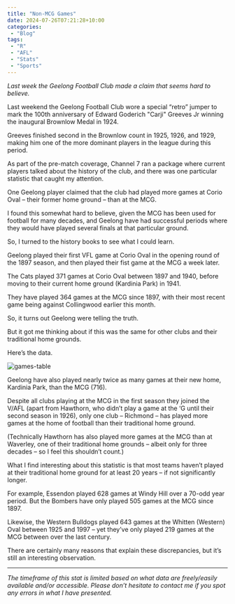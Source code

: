 ```yaml
---
title: "Non-MCG Games"
date: 2024-07-26T07:21:28+10:00
categories:
 - "Blog"
tags:
 - "R"
 - "AFL" 
 - "Stats"
 - "Sports"
---
```


*Last week the Geelong Football Club made a claim that seems hard to believe.*

<!--more-->

Last weekend the Geelong Football Club wore a special “retro” jumper to mark the 100th anniversary of Edward Goderich "Carji" Greeves Jr winning the inaugural Brownlow Medal in 1924. 

Greeves finished second in the Brownlow count in 1925, 1926, and 1929, making him one of the more dominant players in the league during this period. 

As part of the pre-match coverage, Channel 7 ran a package where current players talked about the history of the club, and there was one particular statistic that caught my attention.

One Geelong player claimed that the club had played more games at Corio Oval – their former home ground – than at the MCG.

I found this somewhat hard to believe, given the MCG has been used for football for many decades, and Geelong have had successful periods where they would have played several finals at that particular ground. 

So, I turned to the history books to see what I could learn.

Geelong played their first VFL game at Corio Oval in the opening round of the 1897 season, and then played their fist game at the MCG a week later.

The Cats played 371 games at Corio Oval between 1897 and 1940, before moving to their current home ground (Kardinia Park) in 1941.

They have played 364 games at the MCG since 1897, with their most recent game being against Collingwood earlier this month. 

So, it turns out Geelong were telling the truth.

But it got me thinking about if this was the same for other clubs and their traditional home grounds.

Here’s the data.

![games-table](/img/content/posts/non-mcg-table.png)

Geelong have also played nearly twice as many games at their new home, Kardinia Park, than the MCG (716).  

Despite all clubs playing at the MCG in the first season they joined the V/AFL (apart from Hawthorn, who didn’t play a game at the ‘G until their second season in 1926), only one club – Richmond – has played more games at the home of football than their traditional home ground.

(Technically Hawthorn has also played more games at the MCG than at Waverley, one of their traditional home grounds – albeit only for three decades – so I feel this shouldn’t count.)

What I find interesting about this statistic is that most teams haven’t played at their traditional home ground for at least 20 years – if not significantly longer.

For example, Essendon played 628 games at Windy Hill over a 70-odd year period. But the Bombers have only played 505 games at the MCG since 1897.

Likewise, the Western Bulldogs played 643 games at the Whitten (Western) Oval between 1925 and 1997 – yet they’ve only played 219 games at the MCG between over the last century.

There are certainly many reasons that explain these discrepancies, but it’s still an interesting observation. 

--- 

*The timeframe of this stat is limited based on what data are freely/easily available and/or accessible. Please don’t hesitate to contact me if you spot any errors in what I have presented.*
